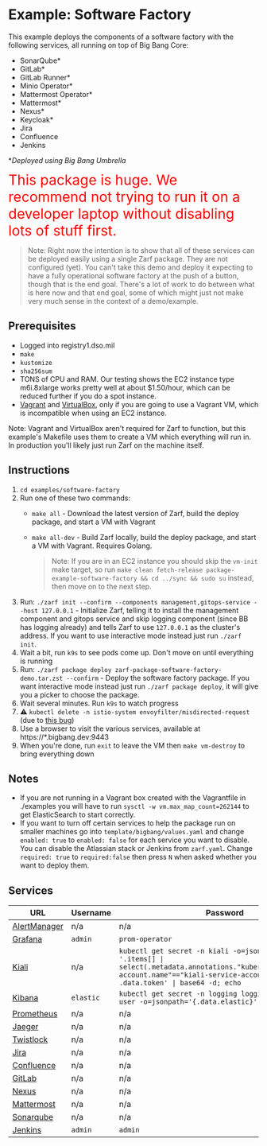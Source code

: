 # Example: Software Factory

This example deploys the components of a software factory with the following services, all running on top of Big Bang Core:

- SonarQube*
- GitLab*
- GitLab Runner*
- Minio Operator*
- Mattermost Operator*
- Mattermost*
- Nexus*
- Keycloak*
- Jira
- Confluence
- Jenkins

**Deployed using Big Bang Umbrella*

<span style="color:red; font-size:2em">This package is huge. We recommend not trying to run it on a developer laptop without disabling lots of stuff first.</span>

> Note: Right now the intention is to show that all of these services can be deployed easily using a single Zarf package. They are not configured (yet). You can't take this demo and deploy it expecting to have a fully operational software factory at the push of a button, though that is the end goal. There's a lot of work to do between what is here now and that end goal, some of which might just not make very much sense in the context of a demo/example.

## Prerequisites

- Logged into registry1.dso.mil
- `make`
- `kustomize`
- `sha256sum`
- TONS of CPU and RAM. Our testing shows the EC2 instance type m6i.8xlarge works pretty well at about $1.50/hour, which can be reduced further if you do a spot instance.
- [Vagrant](https://www.vagrantup.com/) and [VirtualBox](https://www.virtualbox.org/), only if you are going to use a Vagrant VM, which is incompatible when using an EC2 instance.

Note: Vagrant and VirtualBox aren't required for Zarf to function, but this example's Makefile uses them to create a VM which everything will run in. In production you'll likely just run Zarf on the machine itself.

## Instructions

1. `cd examples/software-factory`
1. Run one of these two commands:
   - `make all` - Download the latest version of Zarf, build the deploy package, and start a VM with Vagrant
   - `make all-dev` - Build Zarf locally, build the deploy package, and start a VM with Vagrant. Requires Golang.

     > Note: If you are in an EC2 instance you should skip the `vm-init` make target, so run `make clean fetch-release package-example-software-factory && cd ../sync && sudo su` instead, then move on to the next step.
1. Run: `./zarf init --confirm --components management,gitops-service --host 127.0.0.1` - Initialize Zarf, telling it to install the management component and gitops service and skip logging component (since BB has logging already) and tells Zarf to use `127.0.0.1` as the cluster's address. If you want to use interactive mode instead just run `./zarf init`.
1. Wait a bit, run `k9s` to see pods come up. Don't move on until everything is running
1. Run: `./zarf package deploy zarf-package-software-factory-demo.tar.zst --confirm` - Deploy the software factory package. If you want interactive mode instead just run `./zarf package deploy`, it will give you a picker to choose the package.
1. Wait several minutes. Run `k9s` to watch progress
1. :warning: `kubectl delete -n istio-system envoyfilter/misdirected-request` (due to [this bug](https://repo1.dso.mil/platform-one/big-bang/bigbang/-/issues/802))
1. Use a browser to visit the various services, available at https://*.bigbang.dev:9443
1. When you're done, run `exit` to leave the VM then `make vm-destroy` to bring everything down

## Notes

- If you are not running in a Vagrant box created with the Vagrantfile in ./examples you will have to run `sysctl -w vm.max_map_count=262144` to get ElasticSearch to start correctly.
- If you want to turn off certain services to help the package run on smaller machines go into `template/bigbang/values.yaml` and change `enabled: true` to `enabled: false` for each service you want to disable. You can disable the Atlassian stack or Jenkins from `zarf.yaml`. Change `required: true` to `required:false` then press `N` when asked whether you want to deploy them.

## Services

| URL                                                   | Username  | Password                                                                                                                                                                                   | Notes           |
| ----------------------------------------------------- | --------- | ------------------------------------------------------------------------------------------------------------------------------------------------------------------------------------------ | --------------- |
| [AlertManager](https://alertmanager.bigbang.dev:9443) | n/a       | n/a                                                                                                                                                                                        | Unauthenticated |
| [Grafana](https://grafana.bigbang.dev:9443)           | `admin`   | `prom-operator`                                                                                                                                                                            |                 |
| [Kiali](https://kiali.bigbang.dev:9443)               | n/a       | `kubectl get secret -n kiali -o=json \| jq -r '.items[] \| select(.metadata.annotations."kubernetes.io/service-account.name"=="kiali-service-account") \| .data.token' \| base64 -d; echo` |                 |
| [Kibana](https://kibana.bigbang.dev:9443)             | `elastic` | `kubectl get secret -n logging logging-ek-es-elastic-user -o=jsonpath='{.data.elastic}' \| base64 -d; echo`                                                                                |                 |
| [Prometheus](https://prometheus.bigbang.dev:9443)     | n/a       | n/a                                                                                                                                                                                        | Unauthenticated |
| [Jaeger](https://tracing.bigbang.dev:9443)            | n/a       | n/a                                                                                                                                                                                        | Unauthenticated |
| [Twistlock](https://twistlock.bigbang.dev:9443)       | n/a       | n/a                                                                                                                                                                                        |                 |
| [Jira](https://jira.bigbang.dev:9443)                 | n/a       | n/a                                                                                                                                                                                        |                 |
| [Confluence](https://confluence.bigbang.dev:9443)     | n/a       | n/a                                                                                                                                                                                        |                 |
| [GitLab](https://gitlab.bigbang.dev:9443)             | n/a       | n/a                                                                                                                                                                                        |                 |
| [Nexus](https://nexus.bigbang.dev:9443)               | n/a       | n/a                                                                                                                                                                                        |                 |
| [Mattermost](https://chat.bigbang.dev:9443)           | n/a       | n/a                                                                                                                                                                                        |                 |
| [Sonarqube](https://sonarqube.bigbang.dev:9443)       | n/a       | n/a                                                                                                                                                                                        |                 |
| [Jenkins](https://jenkins.bigbang.dev:9443)           | `admin`   | `admin`                                                                                                                                                                                    |                 |
